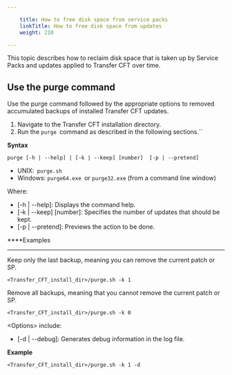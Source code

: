 ```yaml
---

    title: How to free disk space from service packs
    linkTitle: How to free disk space from updates
    weight: 210

---
```

This topic describes how to reclaim disk space that is taken up by Service Packs and updates applied to Transfer CFT over time.  

## Use the purge command

Use the purge command followed by the appropriate options to removed accumulated backups of installed Transfer CFT updates.  

1. Navigate to the Transfer CFT installation directory.  
1. Run the <span class="code">`purge `</span>command as described in the following sections.<span class="code">``</span>

****Syntax****

`purge [-h | --help] | [-k | --keep] [number]  [-p | --pretend]`

- UNIX:<span class="code">` purge.sh`</span>
- Windows: <span class="code">`purge64.exe `</span>or <span class="code">`purge32.exe`</span> (from a command line window)  

Where:  

- \[-h | --help\]: Displays the command help.  
- \[-k | --keep\] \[number\]: Specifies the number of updates that should be kept.
- \[-p | --pretend\]: Previews the action to be done.  

****Examples  
****

Keep only the last backup, meaning you can remove the current patch or SP.

```
<Transfer_CFT_install_dir>/purge.sh -k 1
```

Remove all backups, meaning that you cannot remove the current patch or SP.

```
<Transfer_CFT_install_dir>/purge.sh -k 0
```

&lt;Options> include:

- \[-d | --debug\]: Generates debug information in the log file.

****Example****

```
<Transfer_CFT_install_dir>/purge.sh -k 1 -d
```
